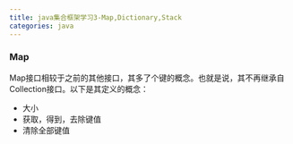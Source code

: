 ```yaml
---
title: java集合框架学习3-Map,Dictionary,Stack
categories: java
---
```


### Map

Map接口相较于之前的其他接口，其多了个键的概念。也就是说，其不再继承自Collection接口。以下是其定义的概念：

* 大小
* 获取，得到，去除键值
* 清除全部键值
